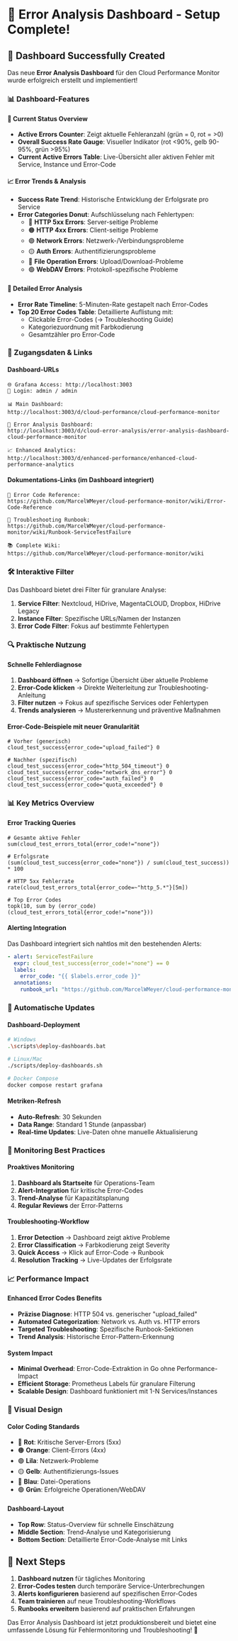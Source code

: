 # 🚨 Error Analysis Dashboard - Setup Complete!

## 🎉 Dashboard Successfully Created

Das neue **Error Analysis Dashboard** für den Cloud Performance Monitor wurde erfolgreich erstellt und implementiert!

### 📊 Dashboard-Features

#### 🚨 Current Status Overview
- **Active Errors Counter**: Zeigt aktuelle Fehleranzahl (grün = 0, rot = >0)
- **Overall Success Rate Gauge**: Visueller Indikator (rot <90%, gelb 90-95%, grün >95%)
- **Current Active Errors Table**: Live-Übersicht aller aktiven Fehler mit Service, Instance und Error-Code

#### 📈 Error Trends & Analysis
- **Success Rate Trend**: Historische Entwicklung der Erfolgsrate pro Service
- **Error Categories Donut**: Aufschlüsselung nach Fehlertypen:
  - 🔴 **HTTP 5xx Errors**: Server-seitige Probleme
  - 🟠 **HTTP 4xx Errors**: Client-seitige Probleme  
  - 🟣 **Network Errors**: Netzwerk-/Verbindungsprobleme
  - 🟡 **Auth Errors**: Authentifizierungsprobleme
  - 🔵 **File Operation Errors**: Upload/Download-Probleme
  - 🟢 **WebDAV Errors**: Protokoll-spezifische Probleme

#### 🔧 Detailed Error Analysis
- **Error Rate Timeline**: 5-Minuten-Rate gestapelt nach Error-Codes
- **Top 20 Error Codes Table**: Detaillierte Auflistung mit:
  - Clickable Error-Codes (→ Troubleshooting Guide)
  - Kategoriezuordnung mit Farbkodierung
  - Gesamtzähler pro Error-Code

### 🎯 Zugangsdaten & Links

#### Dashboard-URLs
```
🌐 Grafana Access: http://localhost:3003
👤 Login: admin / admin

📊 Main Dashboard: 
http://localhost:3003/d/cloud-performance/cloud-performance-monitor

🚨 Error Analysis Dashboard:
http://localhost:3003/d/cloud-error-analysis/error-analysis-dashboard-cloud-performance-monitor

📈 Enhanced Analytics:
http://localhost:3003/d/enhanced-performance/enhanced-cloud-performance-analytics
```

#### Dokumentations-Links (im Dashboard integriert)
```
📖 Error Code Reference:
https://github.com/MarcelWMeyer/cloud-performance-monitor/wiki/Error-Code-Reference

🔧 Troubleshooting Runbook:
https://github.com/MarcelWMeyer/cloud-performance-monitor/wiki/Runbook-ServiceTestFailure

📚 Complete Wiki:
https://github.com/MarcelWMeyer/cloud-performance-monitor/wiki
```

### 🛠️ Interaktive Filter

Das Dashboard bietet drei Filter für granulare Analyse:

1. **Service Filter**: Nextcloud, HiDrive, MagentaCLOUD, Dropbox, HiDrive Legacy
2. **Instance Filter**: Spezifische URLs/Namen der Instanzen
3. **Error Code Filter**: Fokus auf bestimmte Fehlertypen

### 🔍 Praktische Nutzung

#### Schnelle Fehlerdiagnose
1. **Dashboard öffnen** → Sofortige Übersicht über aktuelle Probleme
2. **Error-Code klicken** → Direkte Weiterleitung zur Troubleshooting-Anleitung
3. **Filter nutzen** → Fokus auf spezifische Services oder Fehlertypen
4. **Trends analysieren** → Mustererkennung und präventive Maßnahmen

#### Error-Code-Beispiele mit neuer Granularität
```promql
# Vorher (generisch)
cloud_test_success{error_code="upload_failed"} 0

# Nachher (spezifisch)
cloud_test_success{error_code="http_504_timeout"} 0
cloud_test_success{error_code="network_dns_error"} 0  
cloud_test_success{error_code="auth_failed"} 0
cloud_test_success{error_code="quota_exceeded"} 0
```

### 📊 Key Metrics Overview

#### Error Tracking Queries
```promql
# Gesamte aktive Fehler
sum(cloud_test_errors_total{error_code!="none"})

# Erfolgsrate
(sum(cloud_test_success{error_code="none"}) / sum(cloud_test_success)) * 100

# HTTP 5xx Fehlerrate  
rate(cloud_test_errors_total{error_code=~"http_5.*"}[5m])

# Top Error Codes
topk(10, sum by (error_code) (cloud_test_errors_total{error_code!="none"}))
```

#### Alerting Integration
Das Dashboard integriert sich nahtlos mit den bestehenden Alerts:
```yaml
- alert: ServiceTestFailure
  expr: cloud_test_success{error_code!="none"} == 0
  labels:
    error_code: "{{ $labels.error_code }}"
  annotations:
    runbook_url: "https://github.com/MarcelWMeyer/cloud-performance-monitor/wiki/Runbook-ServiceTestFailure#{{ $labels.error_code }}"
```

### 🔄 Automatische Updates

#### Dashboard-Deployment
```bash
# Windows
.\scripts\deploy-dashboards.bat

# Linux/Mac  
./scripts/deploy-dashboards.sh

# Docker Compose
docker compose restart grafana
```

#### Metriken-Refresh
- **Auto-Refresh**: 30 Sekunden
- **Data Range**: Standard 1 Stunde (anpassbar)
- **Real-time Updates**: Live-Daten ohne manuelle Aktualisierung

### 🎯 Monitoring Best Practices

#### Proaktives Monitoring
1. **Dashboard als Startseite** für Operations-Team
2. **Alert-Integration** für kritische Error-Codes
3. **Trend-Analyse** für Kapazitätsplanung
4. **Regular Reviews** der Error-Patterns

#### Troubleshooting-Workflow
1. **Error Detection** → Dashboard zeigt aktive Probleme
2. **Error Classification** → Farbkodierung zeigt Severity
3. **Quick Access** → Klick auf Error-Code → Runbook
4. **Resolution Tracking** → Live-Updates der Erfolgsrate

### 📈 Performance Impact

#### Enhanced Error Codes Benefits
- **Präzise Diagnose**: HTTP 504 vs. generischer "upload_failed"
- **Automated Categorization**: Network vs. Auth vs. HTTP errors
- **Targeted Troubleshooting**: Spezifische Runbook-Sektionen
- **Trend Analysis**: Historische Error-Pattern-Erkennung

#### System Impact
- **Minimal Overhead**: Error-Code-Extraktion in Go ohne Performance-Impact
- **Efficient Storage**: Prometheus Labels für granulare Filterung
- **Scalable Design**: Dashboard funktioniert mit 1-N Services/Instances

### 🎨 Visual Design

#### Color Coding Standards
- 🔴 **Rot**: Kritische Server-Errors (5xx)
- 🟠 **Orange**: Client-Errors (4xx)  
- 🟣 **Lila**: Netzwerk-Probleme
- 🟡 **Gelb**: Authentifizierungs-Issues
- 🔵 **Blau**: Datei-Operations
- 🟢 **Grün**: Erfolgreiche Operationen/WebDAV

#### Dashboard-Layout
- **Top Row**: Status-Overview für schnelle Einschätzung
- **Middle Section**: Trend-Analyse und Kategorisierung
- **Bottom Section**: Detaillierte Error-Code-Analyse mit Links

## 🚀 Next Steps

1. **Dashboard nutzen** für tägliches Monitoring
2. **Error-Codes testen** durch temporäre Service-Unterbrechungen
3. **Alerts konfigurieren** basierend auf spezifischen Error-Codes
4. **Team trainieren** auf neue Troubleshooting-Workflows
5. **Runbooks erweitern** basierend auf praktischen Erfahrungen

Das Error Analysis Dashboard ist jetzt produktionsbereit und bietet eine umfassende Lösung für Fehlermonitoring und Troubleshooting! 🎉
